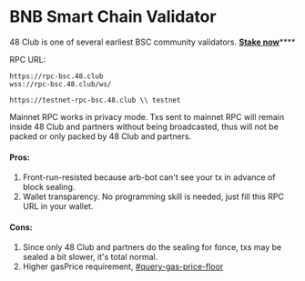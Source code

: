 # BNB Smart Chain Validator

48 Club is one of several earliest BSC community validators.  [**Stake now**](https://www.bnbchain.org/en/staking/validator/bva1ygrhjdjfyn2ffh5ha5llf5g6l3wxjt29hz9q4s)****

RPC URL:

```
https://rpc-bsc.48.club
wss://rpc-bsc.48.club/ws/

https://testnet-rpc-bsc.48.club \\ testnet
```

Mainnet RPC works in privacy mode. Txs sent to mainnet RPC will remain inside 48 Club and partners without being broadcasted, thus will not be packed or only packed by 48 Club and partners.

#### Pros:&#x20;

1. Front-run-resisted because arb-bot can't see your tx in advance of block sealing.
2. Wallet transparency. No programming skill is needed, just fill this RPC URL in your wallet.

#### Cons:&#x20;

1. Since only 48 Club and partners do the sealing for fonce, txs may be sealed a bit slower, it's total normal.
2. Higher gasPrice requirement, [#query-gas-price-floor](enhanced-rpc/puissant-api.md#query-gas-price-floor "mention")
